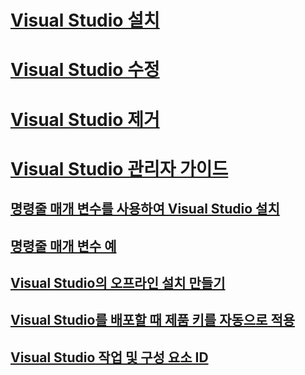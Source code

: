 # [Visual Studio 설치](install-visual-studio.md)
# [Visual Studio 수정](modify-visual-studio.md)
# [Visual Studio 제거](uninstall-visual-studio.md)
# [Visual Studio 관리자 가이드](visual-studio-administrator-guide.md)
## [명령줄 매개 변수를 사용하여 Visual Studio 설치](use-command-line-parameters-to-install-visual-studio.md)
## [명령줄 매개 변수 예](command-line-parameter-examples.md)
## [Visual Studio의 오프라인 설치 만들기](create-an-offline-installation-of-visual-studio.md)
## [Visual Studio를 배포할 때 제품 키를 자동으로 적용](automatically-apply-product-keys-when-deploying-visual-studio.md)
## [Visual Studio 작업 및 구성 요소 ID](workload-and-component-ids.md)
